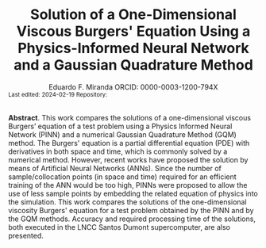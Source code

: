 <h1 style="hyphens: auto; text-align: center;">
Solution of a One-Dimensional Viscous Burgers' Equation Using a Physics-Informed Neural Network and a Gaussian Quadrature Method
</h1>

<center>
Eduardo F. Miranda  
ORCID: 0000-0003-1200-794X
</center>

<small>
Last edited: 2024-02-19  
Repository: <http://efurlanm.github.io/421/>
</small>
<br>
<br>

**Abstract**. This work compares the solutions of a one-dimensional viscous Burgers’ equation of a test problem using a Physics Informed Neural Network (PINN) and a numerical Gaussian Quadrature Method (GQM) method. The Burgers' equation is a partial differential equation (PDE) with derivatives in both space and time, which is commonly solved by a numerical method. However, recent works have proposed the solution by means of Artificial Neural Networks (ANNs). Since the number of sample/collocation points (in space and time) required for an efficient training of the ANN would be too high, PINNs were proposed to allow the use of less sample points by embedding the related equation of physics into the simulation. This work compares the solutions of the one-dimensional viscosity Burgers' equation for a test problem obtained by the PINN and by the GQM methods. Accuracy and required processing time of the solutions, both executed in the LNCC Santos Dumont supercomputer, are also presented.
